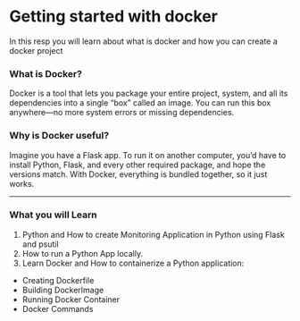 # Getting started with docker 

In this resp you will learn about what is docker and how you can create a docker project

### What is Docker?
Docker is a tool that lets you package your entire project, system, and all its dependencies into a single “box” called an image. You can run this box anywhere—no more system errors or missing dependencies.

### Why is Docker useful?
Imagine you have a Flask app. To run it on another computer, you’d have to install Python, Flask, and every other required package, and hope the versions match. With Docker, everything is bundled together, so it just works.

--- 

### What you will Learn
1. Python and How to create Monitoring Application in Python using Flask and psutil
2. How to run a Python App locally.
3. Learn Docker and How to containerize a Python application:
  - Creating Dockerfile
  - Building DockerImage
  - Running Docker Container
  - Docker Commands
